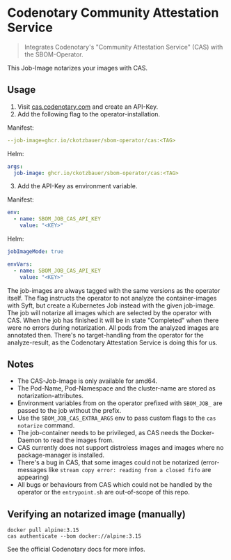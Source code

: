 
# Codenotary Community Attestation Service

> Integrates Codenotary's "Community Attestation Service" (CAS) with the SBOM-Operator.

This Job-Image notarizes your images with CAS.

## Usage

1. Visit [cas.codenotary.com](https://cas.codenotary.com/) and create an API-Key.
2. Add the following flag to the operator-installation.

Manifest:
```yaml
--job-image=ghcr.io/ckotzbauer/sbom-operator/cas:<TAG>
```

Helm:
```yaml
args:
  job-image: ghcr.io/ckotzbauer/sbom-operator/cas:<TAG>
```

3. Add the API-Key as environment variable.

Manifest:
```yaml
env:
  - name: SBOM_JOB_CAS_API_KEY
    value: "<KEY>"
```

Helm:
```yaml
jobImageMode: true

envVars:
  - name: SBOM_JOB_CAS_API_KEY
    value: "<KEY>"
```


The job-images are always tagged with the same versions as the operator itself.
The flag instructs the operator to not analyze the container-images with Syft, but create a Kubernetes Job instead with the given job-image.
The job will notarize all images which are selected by the operator with CAS. When the job has finished it will be in state "Completed"
when there were no errors during notarization. All pods from the analyzed images are annotated then. There's no target-handling from the operator
for the analyze-result, as the Codenotary Attestation Service is doing this for us.

## Notes

- The CAS-Job-Image is only available for amd64.
- The Pod-Name, Pod-Namespace and the cluster-name are stored as notarization-attributes.
- Environment variables from on the operator prefixed with `SBOM_JOB_` are passed to the job without the prefix.
- Use the `SBOM_JOB_CAS_EXTRA_ARGS` env to pass custom flags to the `cas notarize` command.
- The job-container needs to be privileged, as CAS needs the Docker-Daemon to read the images from.
- CAS currently does not support distroless images and images where no package-manager is installed.
- There's a bug in CAS, that some images could not be notarized (error-messages like `stream copy error: reading from a closed fifo` are appearing)
- All bugs or behaviours from CAS which could not be handled by the operator or the `entrypoint.sh` are out-of-scope of this repo.

## Verifying an notarized image (manually)

```
docker pull alpine:3.15
cas authenticate --bom docker://alpine:3.15
```

See the official Codenotary docs for more infos.
